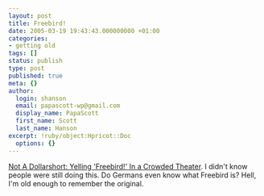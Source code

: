 ```yaml
---
layout: post
title: Freebird!
date: 2005-03-19 19:43:43.000000000 +01:00
categories:
- getting old
tags: []
status: publish
type: post
published: true
meta: {}
author:
  login: shanson
  email: papascott-wp@gmail.com
  display_name: PapaScott
  first_name: Scott
  last_name: Hanson
excerpt: !ruby/object:Hpricot::Doc
  options: {}
---
```

<p><a href="http://mena.typepad.com/dollarshort/2005/03/yelling_freebir.html" title="Not A Dollarshort: Yelling 'Freebird!' In a Crowded Theater">Not A Dollarshort: Yelling 'Freebird!' In a Crowded Theater</a>. I didn't know people were still doing this. Do Germans even know what Freebird is? Hell, I'm old enough to remember the original.</p>
